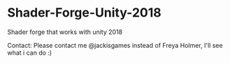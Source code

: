 # Shader-Forge-Unity-2018
Shader forge that works with unity 2018

Contact:
Please contact me @jackisgames instead of Freya Holmer, I'll see what i can do :)
